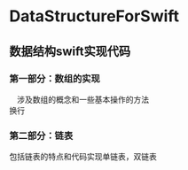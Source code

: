 # DataStructureForSwift

## 数据结构swift实现代码

### 第一部分：数组的实现

&emsp;涉及数组的概念和一些基本操作的方法<br/>换行

### 第二部分：链表

包括链表的特点和代码实现单链表，双链表
